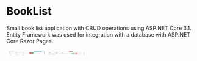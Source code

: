 # BookList
Small book list application with CRUD operations using ASP.NET Core 3.1. Entity Framework was used for integration with a database with ASP.NET Core Razor Pages.

<img src="s1.png" width="100" height="10">
<img src="s2.png" width="100" height="10">
